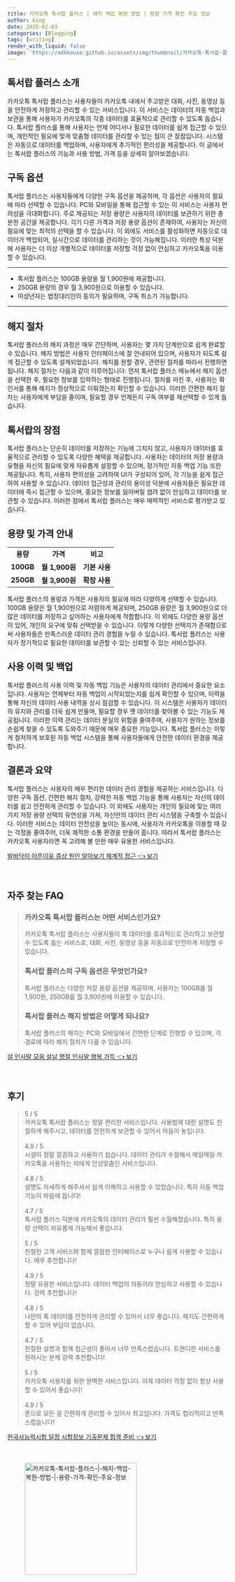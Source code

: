 ```yaml
---
title: 카카오톡 톡서랍 플러스 | 해지 백업 복원 방법 | 용량 가격 확인 주요 정보
author: bing
date: 2025-02-03
categories: [Blogging]
tags: [writing]
render_with_liquid: false
image: 'https://adkhouse.github.io/assets/img/thumbnail/카카오톡-톡서랍-플러스-|-해지-백업-복원-방법-|-용량-가격-확인-주요-정보.webp'
---
```



<h2 id='톡서랍 플러스 소개'>톡서랍 플러스 소개</h2>

<p>카카오톡 톡서랍 플러스는 사용자들이 카카오톡 내에서 주고받은 대화, 사진, 동영상 등을 안전하게 저장하고 관리할 수 있는 서비스입니다. 이 서비스는 데이터의 자동 백업과 보관을 통해 사용자가 카카오톡의 각종 데이터를 효율적으로 관리할 수 있도록 돕습니다. 톡서랍 플러스를 통해 사용자는 언제 어디서나 필요한 데이터를 쉽게 접근할 수 있으며, 개인적인 필요에 맞게 맞춤형 데이터를 관리할 수 있는 점이 큰 장점입니다. 시스템은 자동으로 데이터를 백업하며, 사용자에게 추가적인 편리성을 제공합니다. 이 글에서는 톡서랍 플러스의 기능과 사용 방법, 가격 등을 상세히 알아보겠습니다.</p>

<h2 id='구독 옵션'>구독 옵션</h2>

<p>톡서랍 플러스는 사용자들에게 다양한 구독 옵션을 제공하며, 각 옵션은 사용자의 필요에 따라 선택할 수 있습니다. PC와 모바일을 통해 접근할 수 있는 이 서비스는 사용자 편의성을 극대화합니다. 주로 제공되는 저장 용량은 사용자의 데이터를 보관하기 위한 충분한 공간을 제공합니다. 각기 다른 가격과 저장 용량 옵션이 존재하여, 사용자는 자신의 필요에 맞는 최적의 선택을 할 수 있습니다. 이 외에도 서비스를 활성화하면 자동으로 데이터가 백업되어, 실시간으로 데이터를 관리하는 것이 가능해집니다. 이러한 특성 덕분에 사용자는 더 이상 개별적으로 데이터를 저장할 걱정 없이 안심하고 카카오톡을 이용할 수 있습니다.</p>

<hr />

<ul>
    <li>톡서랍 플러스는 100GB 용량을 월 1,900원에 제공합니다.</li>
    <li>250GB 용량의 경우 월 3,900원으로 이용할 수 있습니다.</li>
    <li>미성년자는 법정대리인의 동의가 필요하며, 구독 취소가 가능합니다.</li>
</ul>

<hr />

<h2 id='해지 절차'>해지 절차</h2>

<p>톡서랍 플러스의 해지 과정은 매우 간단하며, 사용자는 몇 가지 단계만으로 쉽게 완료할 수 있습니다. 해지 방법은 사용자 인터페이스에 잘 안내되어 있으며, 사용자가 되도록 쉽게 접근할 수 있도록 설계되었습니다. 해지를 원할 경우, 관련된 절차를 따라서 진행하면 됩니다. 해지 절차는 다음과 같이 이루어집니다: 먼저 톡서랍 플러스 메뉴에서 해지 옵션을 선택한 후, 필요한 정보를 입력하는 형태로 진행됩니다. 절차를 마친 후, 사용자는 확인서를 통해 해지가 정상적으로 이뤄졌는지 확인할 수 있습니다. 이러한 간편한 해지 절차는 사용자에게 부담을 줄이며, 필요할 경우 언제든지 구독 여부를 재선택할 수 있게 돕습니다.</p>

<h2 id='톡서랍의 장점'>톡서랍의 장점</h2>

<p>톡서랍 플러스는 단순히 데이터를 저장하는 기능에 그치지 않고, 사용자가 데이터를 효율적으로 관리할 수 있도록 다양한 혜택을 제공합니다. 사용자는 데이터의 저장 용량과 유형을 자신의 필요에 맞게 자유롭게 설정할 수 있으며, 정기적인 자동 백업 기능 또한 제공됩니다. 특히, 사용자 편의성을 고려하여 UI가 구성되어 있어, 각 기능을 쉽게 접근하여 사용할 수 있습니다. 데이터 접근성과 관리의 용이성 덕분에 사용자들은 필요한 데이터에 즉시 접근할 수 있으며, 중요한 정보를 잃어버릴 염려 없이 안심하고 데이터를 보관할 수 있습니다. 이러한 점에서 톡서랍 플러스는 매우 매력적인 서비스로 평가받고 있습니다.</p>

<h2 id='용량 및 가격 안내'>용량 및 가격 안내</h2>

<table>
    <tr>
        <td style="text-align: center; height: 17px;"><b>용량</b></td>
        <td style="text-align: center; height: 17px;"><b>가격</b></td>
        <td style="text-align: center; height: 17px;"><b>비고</b></td>
    </tr>
    <tr>
        <td style="text-align: center; height: 17px;"><b>100GB</b></td>
        <td style="text-align: center; height: 17px;"><b>월 1,900원</b></td>
        <td style="text-align: center; height: 17px;"><b>기본 사용</b></td>
    </tr>
    <tr>
        <td style="text-align: center; height: 17px;"><b>250GB</b></td>
        <td style="text-align: center; height: 17px;"><b>월 3,900원</b></td>
        <td style="text-align: center; height: 17px;"><b>확장 사용</b></td>
    </tr>
</table>

<p>톡서랍 플러스의 용량과 가격은 사용자의 필요에 따라 다양하게 선택할 수 있습니다. 100GB 용량은 월 1,900원으로 저렴하게 제공되며, 250GB 용량은 월 3,900원으로 더 많은 데이터를 저장하고 싶어하는 사용자에게 적합합니다. 이 외에도 다양한 용량 옵션이 있어, 개인의 요구에 맞춰 선택받을 수 있습니다. 이렇게 다양한 선택지가 존재함으로써 사용자들은 만족스러운 데이터 관리 경험을 누릴 수 있습니다. 톡서랍 플러스는 사용자가 정기적으로 필요한 데이터를 보관할 수 있는 신뢰할 수 있는 서비스입니다.</p>

<h2 id='사용 이력 및 백업'>사용 이력 및 백업</h2>

<p>톡서랍 플러스의 사용 이력 및 자동 백업 기능은 사용자의 데이터 관리에서 중요한 요소입니다. 사용자는 언제부터 자동 백업이 시작되었는지를 쉽게 확인할 수 있으며, 이력을 통해 자신의 데이터 사용 내역을 상시 점검할 수 있습니다. 이 시스템은 사용자가 데이터의 유지와 관리를 더욱 쉽게 만들며, 필요할 경우 옛 데이터를 찾아볼 수 있는 기능도 제공됩니다. 이러한 이력 관리는 데이터 분실의 위험을 줄여주며, 사용자가 원하는 정보를 손쉽게 찾을 수 있도록 도와주기 때문에 매우 중요한 기능입니다. 톡서랍 플러스는 이렇게 철저하게 보호된 자동 백업 시스템을 통해 사용자들에게 안전한 데이터 환경을 제공합니다.</p>

<h2 id='결론과 요약'>결론과 요약</h2>

<p>톡서랍 플러스는 사용자의 매우 편리한 데이터 관리 경험을 제공하는 서비스입니다. 다양한 구독 옵션, 간편한 해지 절차, 강력한 자동 백업 기능을 통해 사용자는 자신의 데이터를 쉽고 안전하게 관리할 수 있습니다. 이 외에도 사용자는 개인의 필요에 맞는 여러 가지 저장 용량 선택의 유연성을 가져, 자신만의 데이터 관리 시스템을 구축할 수 있습니다. 이러한 서비스는 데이터 안전성을 높이는 동시에, 사용자가 카카오톡을 이용할 때 갖는 걱정을 줄여주어, 더욱 쾌적한 소통 환경을 만들어 줍니다. 따라서 톡서랍 플러스는 카카오톡 사용자라면 꼭 고려해 볼 만한 매우 유용한 서비스입니다.</p>


<p><a class="click-button" title="발바닥이 아픈이유 증상 원인 알아보기 체계적 접근" href="https://adkhouse.github.io/posts/%EB%B0%9C%EB%B0%94%EB%8B%A5%EC%9D%B4-%EC%95%84%ED%94%88%EC%9D%B4%EC%9C%A0-%EC%A6%9D%EC%83%81-%EC%9B%90%EC%9D%B8-%EC%95%8C%EC%95%84%EB%B3%B4%EA%B8%B0-%EC%B2%B4%EA%B3%84%EC%A0%81-%EC%A0%91%EA%B7%BC/" rel="dofollow">발바닥이 아픈이유 증상 원인 알아보기 체계적 접근 👈 보기</a></p><br>
<h2 id='자주_찾는_FAQ'>자주 찾는 FAQ</h2>
<div itemscope="" itemtype="https://schema.org/FAQPage"> 
<blockquote> 
<div itemscope="" itemprop="mainEntity" itemtype="https://schema.org/Question"> 
<h3 itemprop="name">카카오톡 톡서랍 플러스는 어떤 서비스인가요?</h3> 
<div itemscope="" itemprop="acceptedAnswer" itemtype="https://schema.org/Answer"> 
<span itemprop="text"> 
<p>카카오톡 톡서랍 플러스는 사용자들이 톡 데이터를 효과적으로 관리하고 보관할 수 있도록 돕는 서비스로, 대화, 사진, 동영상 등을 자동으로 안전하게 저장할 수 있습니다.</p> 
</span> 
</div> 
</div> 
<div itemscope="" itemprop="mainEntity" itemtype="https://schema.org/Question"> 
<h3 itemprop="name">톡서랍 플러스의 구독 옵션은 무엇인가요?</h3> 
<div itemscope="" itemprop="acceptedAnswer" itemtype="https://schema.org/Answer"> 
<span itemprop="text"> 
<p>톡서랍 플러스는 다양한 저장 용량 옵션을 제공하며, 사용자는 100GB를 월 1,900원, 250GB를 월 3,900원에 이용할 수 있습니다.</p> 
</span> 
</div> 
</div> 
<div itemscope="" itemprop="mainEntity" itemtype="https://schema.org/Question"> 
<h3 itemprop="name">톡서랍 플러스 해지 방법은 어떻게 되나요?</h3> 
<div itemscope="" itemprop="acceptedAnswer" itemtype="https://schema.org/Answer"> 
<span itemprop="text"> 
<p>톡서랍 플러스의 해지는 PC와 모바일에서 간편한 단계로 진행할 수 있으며, 각 경로에 따라 해지 절차가 다를 수 있습니다.</p> 
</span> 
</div> 
</div> 
</blockquote> 
</div>
<p><a class="click-button" title="설 인사말 모음 설날 명절 인사말 행복 가득" href="https://adkhouse.github.io/posts/%EC%84%A4-%EC%9D%B8%EC%82%AC%EB%A7%90-%EB%AA%A8%EC%9D%8C-%EC%84%A4%EB%82%A0-%EB%AA%85%EC%A0%88-%EC%9D%B8%EC%82%AC%EB%A7%90-%ED%96%89%EB%B3%B5-%EA%B0%80%EB%93%9D/" rel="dofollow">설 인사말 모음 설날 명절 인사말 행복 가득 👈 보기</a></p><br>
<h2 id='후기'>후기</h2>
<div itemscope itemtype="https://schema.org/Product">
  <blockquote>
  <div itemprop="review" itemscope itemtype="https://schema.org/Review">
      <div itemprop="reviewRating" itemscope itemtype="https://schema.org/Rating"> <span itemprop="ratingValue">5</span> / <span itemprop="bestRating">5</span> </div>
      <span itemprop="reviewBody">카카오톡 톡서랍 플러스는 정말 편리한 서비스입니다. 사용법에 대한 설명도 친절하게 해주시고, 데이터를 안전하게 보관할 수 있어서 마음이 놓입니다.</span>
  </div>
  <br>
  <div itemprop="review" itemscope itemtype="https://schema.org/Review">
      <div itemprop="reviewRating" itemscope itemtype="https://schema.org/Rating"> <span itemprop="ratingValue">4.9</span> / <span itemprop="bestRating">5</span> </div>
      <span itemprop="reviewBody">시설이 정말 깔끔하고 사용하기 쉽습니다. 데이터 관리가 수월해서 매일매일 카카오톡을 사용하는 저에게 안성맞춤인 서비스입니다.</span>
  </div>
  <br>
  <div itemprop="review" itemscope itemtype="https://schema.org/Review">
      <div itemprop="reviewRating" itemscope itemtype="https://schema.org/Rating"> <span itemprop="ratingValue">4.8</span> / <span itemprop="bestRating">5</span> </div>
      <span itemprop="reviewBody">설명도 자세하게 해주셔서 쉽게 이해하고 사용할 수 있었습니다. 특히 자동 백업 기능이 마음에 듭니다!</span>
  </div>
  <br>
  <div itemprop="review" itemscope itemtype="https://schema.org/Review">
      <div itemprop="reviewRating" itemscope itemtype="https://schema.org/Rating"> <span itemprop="ratingValue">4.7</span> / <span itemprop="bestRating">5</span> </div>
      <span itemprop="reviewBody">톡서랍 플러스 덕분에 카카오톡의 데이터 관리가 훨씬 수월해졌습니다. 특히 용량 선택이 자유롭게 가능해서 좋습니다.</span>
  </div>
  <br>
  <div itemprop="review" itemscope itemtype="https://schema.org/Review">
      <div itemprop="reviewRating" itemscope itemtype="https://schema.org/Rating"> <span itemprop="ratingValue">5</span> / <span itemprop="bestRating">5</span> </div>
      <span itemprop="reviewBody">친절한 고객 서비스와 함께 깔끔한 인터페이스로 누구나 쉽게 사용할 수 있습니다. 매우 추천합니다!</span>
  </div>
  <br>
  <div itemprop="review" itemscope itemtype="https://schema.org/Review">
      <div itemprop="reviewRating" itemscope itemtype="https://schema.org/Rating"> <span itemprop="ratingValue">4.9</span> / <span itemprop="bestRating">5</span> </div>
      <span itemprop="reviewBody">정말 유용한 서비스입니다. 데이터 백업이 자동이라 안심하고 사용할 수 있습니다. 강력 추천합니다!</span>
  </div>
  <br>
  <div itemprop="review" itemscope itemtype="https://schema.org/Review">
      <div itemprop="reviewRating" itemscope itemtype="https://schema.org/Rating"> <span itemprop="ratingValue">4.8</span> / <span itemprop="bestRating">5</span> </div>
      <span itemprop="reviewBody">나만의 톡 데이터를 안전하게 관리할 수 있어서 너무 좋습니다. 해지도 간편하게 할 수 있어 부담이 없습니다.</span>
  </div>
  <br>
  <div itemprop="review" itemscope itemtype="https://schema.org/Review">
      <div itemprop="reviewRating" itemscope itemtype="https://schema.org/Rating"> <span itemprop="ratingValue">4.7</span> / <span itemprop="bestRating">5</span> </div>
      <span itemprop="reviewBody">친절한 설명과 함께 접근성이 좋아서 너무 만족스럽습니다. 트렌디한 서비스를 원하시는 분께 강력 추천합니다!</span>
  </div>
  <br>
  <div itemprop="review" itemscope itemtype="https://schema.org/Review">
      <div itemprop="reviewRating" itemscope itemtype="https://schema.org/Rating"> <span itemprop="ratingValue">5</span> / <span itemprop="bestRating">5</span> </div>
      <span itemprop="reviewBody">카카오톡 사용자를 위한 완벽한 서비스입니다. 이제 데이터 걱정 없이 항상 사용할 수 있어서 좋습니다!</span>
  </div>
  <br>
  <div itemprop="review" itemscope itemtype="https://schema.org/Review">
      <div itemprop="reviewRating" itemscope itemtype="https://schema.org/Rating"> <span itemprop="ratingValue">4.9</span> / <span itemprop="bestRating">5</span> </div>
      <span itemprop="reviewBody">폰으로 모든 걸 간편하게 관리할 수 있어서 최고입니다. 가격도 합리적이고 만족스럽습니다!</span>
  </div>
  </blockquote>
</div>
<p><a class="click-button" title="한국사능력시험 일정 시험정보 기출문제 합격 준비" href="https://adkhouse.github.io/posts/%ED%95%9C%EA%B5%AD%EC%82%AC%EB%8A%A5%EB%A0%A5%EC%8B%9C%ED%97%98-%EC%9D%BC%EC%A0%95-%EC%8B%9C%ED%97%98%EC%A0%95%EB%B3%B4-%EA%B8%B0%EC%B6%9C%EB%AC%B8%EC%A0%9C-%ED%95%A9%EA%B2%A9-%EC%A4%80%EB%B9%84/" rel="dofollow">한국사능력시험 일정 시험정보 기출문제 합격 준비 👈 보기</a></p><br>
<figure class="image"><img src="https://adkhouse.github.io/assets/img/thumbnail/카카오톡-톡서랍-플러스-|-해지-백업-복원-방법-|-용량-가격-확인-주요-정보.webp" alt="카카오톡-톡서랍-플러스-|-해지-백업-복원-방법-|-용량-가격-확인-주요-정보" width="256" height="256"></figure>